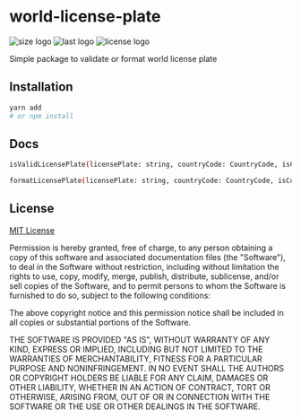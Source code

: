 # world-license-plate

![size logo](https://img.shields.io/github/languages/code-size/brimbelle/world-license-plate)
![last logo](https://img.shields.io/github/last-commit/brimbelle/world-license-plate)
![license logo](https://img.shields.io/github/license/brimbelle/world-license-plate)

Simple package to validate or format world license plate

## Installation

```bash
yarn add 
# or npm install 
```

## Docs

```bash
isValidLicensePlate(licensePlate: string, countryCode: CountryCode, isCustomPlate?: boolean): boolean
```

```bash
formatLicensePlate(licensePlate: string, countryCode: CountryCode, isCustomPlate?: boolean): string 
```

## License
[MIT License](https://choosealicense.com/licenses/mit/)

Permission is hereby granted, free of charge, to any person obtaining a copy
of this software and associated documentation files (the "Software"), to deal
in the Software without restriction, including without limitation the rights
to use, copy, modify, merge, publish, distribute, sublicense, and/or sell
copies of the Software, and to permit persons to whom the Software is
furnished to do so, subject to the following conditions:

The above copyright notice and this permission notice shall be included in all
copies or substantial portions of the Software.

THE SOFTWARE IS PROVIDED "AS IS", WITHOUT WARRANTY OF ANY KIND, EXPRESS OR
IMPLIED, INCLUDING BUT NOT LIMITED TO THE WARRANTIES OF MERCHANTABILITY,
FITNESS FOR A PARTICULAR PURPOSE AND NONINFRINGEMENT. IN NO EVENT SHALL THE
AUTHORS OR COPYRIGHT HOLDERS BE LIABLE FOR ANY CLAIM, DAMAGES OR OTHER
LIABILITY, WHETHER IN AN ACTION OF CONTRACT, TORT OR OTHERWISE, ARISING FROM,
OUT OF OR IN CONNECTION WITH THE SOFTWARE OR THE USE OR OTHER DEALINGS IN THE
SOFTWARE.
